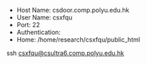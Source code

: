 + Host Name: csdoor.comp.polyu.edu.hk
+ User Name: csxfqu
+ Port: 22
+ Authentication:
+ Home: /home/research/csxfqu/public_html


ssh csxfqu@csultra6.comp.polyu.edu.hk
